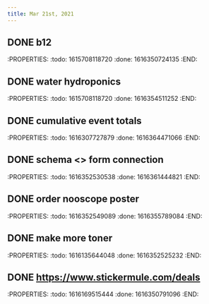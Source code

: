 ```yaml
---
title: Mar 21st, 2021
---
```


## DONE b12
:PROPERTIES:
:todo: 1615708118720
:done: 1616350724135
:END:
## DONE water hydroponics
:PROPERTIES:
:todo: 1615708118720
:done: 1616354511252
:END:
## DONE cumulative event totals
:PROPERTIES:
:todo: 1616307727879
:done: 1616364471066
:END:
## DONE schema <> form connection
:PROPERTIES:
:todo: 1616352530538
:done: 1616361444821
:END:
## DONE order nooscope poster
:PROPERTIES:
:todo: 1616352549089
:done: 1616355789084
:END:
## DONE make more toner
:PROPERTIES:
:todo: 1616135644048
:done: 1616352525232
:END:
## DONE https://www.stickermule.com/deals
:PROPERTIES:
:todo: 1616169515444
:done: 1616350791096
:END:

